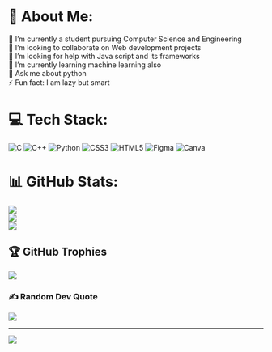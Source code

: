 # 💫 About Me:
🔭 I’m currently a student pursuing Computer Science and Engineering<br>👯 I’m looking to collaborate on Web development projects<br>🤝 I’m looking for help with Java script and its frameworks<br>🌱 I’m currently learning machine learning also<br>💬 Ask me about python<br>⚡ Fun fact: I am lazy but smart


# 💻 Tech Stack:
![C](https://img.shields.io/badge/c-%2300599C.svg?style=for-the-badge&logo=c&logoColor=white) ![C++](https://img.shields.io/badge/c++-%2300599C.svg?style=for-the-badge&logo=c%2B%2B&logoColor=white) ![Python](https://img.shields.io/badge/python-3670A0?style=for-the-badge&logo=python&logoColor=ffdd54) ![CSS3](https://img.shields.io/badge/css3-%231572B6.svg?style=for-the-badge&logo=css3&logoColor=white) ![HTML5](https://img.shields.io/badge/html5-%23E34F26.svg?style=for-the-badge&logo=html5&logoColor=white) ![Figma](https://img.shields.io/badge/figma-%23F24E1E.svg?style=for-the-badge&logo=figma&logoColor=white) ![Canva](https://img.shields.io/badge/Canva-%2300C4CC.svg?style=for-the-badge&logo=Canva&logoColor=white)
# 📊 GitHub Stats:
![](https://github-readme-stats.vercel.app/api?username=AbiAyshwariya&theme=radical&hide_border=true&include_all_commits=true&count_private=true)<br/>
![](https://github-readme-streak-stats.herokuapp.com/?user=AbiAyshwariya&theme=radical&hide_border=true)<br/>
![](https://github-readme-stats.vercel.app/api/top-langs/?username=AbiAyshwariya&theme=radical&hide_border=true&include_all_commits=true&count_private=true&layout=compact)

## 🏆 GitHub Trophies
![](https://github-profile-trophy.vercel.app/?username=AbiAyshwariya&theme=juicyfresh&no-frame=false&no-bg=true&margin-w=4)

### ✍️ Random Dev Quote
![](https://quotes-github-readme.vercel.app/api?type=horizontal&theme=tokyonight)

---
[![](https://visitcount.itsvg.in/api?id=AbiAyshwariya&icon=0&color=5)](https://visitcount.itsvg.in)

<!-- Proudly created with GPRM ( https://gprm.itsvg.in ) -->
